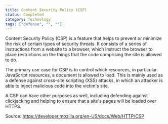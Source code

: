 ```yaml
---
title: Content Security Policy (CSP)
status: Completed
category: Technology
tags: ["defense", "", ""]
---
```



Content Security Policy (CSP) is a feature that helps to prevent or minimize the risk of certain types of security threats. It consists of a series of instructions from a website to a browser, which instruct the browser to place restrictions on the things that the code comprising the site is allowed to do.

The primary use case for CSP is to control which resources, in particular JavaScript resources, a document is allowed to load. This is mainly used as a defense against cross-site scripting (XSS) attacks, in which an attacker is able to inject malicious code into the victim's site.

A CSP can have other purposes as well, including defending against clickjacking and helping to ensure that a site's pages will be loaded over HTTPS.

Source: https://developer.mozilla.org/en-US/docs/Web/HTTP/CSP